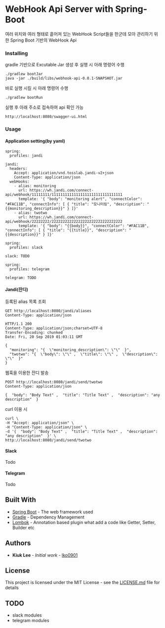 

# WebHook Api Server with Spring-Boot

여러 위치와 여러 형태로 흩어져 있는 WebHook Script들을 한군데 모아 관리하기 위한 Spring Boot 기반의 WebHook Api

### Installing

gradle 기반으로 Excutable Jar 생성 후 실행 시 아래 명령어 수행

```
./gradlew bootJar
java -jar ./build/libs/webhook-api-0.0.1-SNAPSHOT.jar
```

바로 실행 시킬 시 아래 명령어 수행

```
./gradlew bootRun
```

실행 후 아래 주소로 접속하여 api 확인 가능
```
http://localhost:8080/swagger-ui.html
```

### Usage
#### Application setting(by yaml)

```
spring:
  profiles: jandi

jandi:
  headers:
    Accept: application/vnd.tosslab.jandi-v2+json
    Content-Type: application/json
  webHooks:
    - alias: monitoring
      url: https://wh.jandi.com/connect-api/webhook/11111111/11111111111111111111111111111111
      template: '{ "body": "monitoring alert", "connectColor": "#FAC11B", "connectInfo": [ { "title": "모니터링", "description": "{{monitoring_description}}" } ]}'
    - alias: twotwo
      url: https://wh.jandi.com/connect-api/webhook/22222222/22222222222222222222222222222222
      template: '{ "body": "{{body}}", "connectColor": "#FAC11B", "connectInfo": [ { "title": "{{title}}", "description": "{{description}}" } ]}'

```

```
spring:
  profiles: slack

slack: TODO
```

```
spring:
  profiles: telegram

telegram: TODO
```

#### Jandi(잔디)
등록된 alias 목록 조회
```
GET http://localhost:8080/jandi/aliases
Content-Type: application/json

HTTP/1.1 200 
Content-Type: application/json;charset=UTF-8
Transfer-Encoding: chunked
Date: Fri, 20 Sep 2019 01:03:11 GMT

{
  "monitoring": "{  \"monitoring_description\": \"\"  }",
  "twotwo": "{  \"body\": \"\" ,  \"title\": \"\" ,  \"description\": \"\"  }"
}
```
웹훅을 이용한 잔디 발송
```
POST http://localhost:8080/jandi/send/twotwo
Content-Type: application/json

{  "body": "Body Text" ,  "title": "Title Text" ,  "description": "any description"  }
```

curl 이용 시
```
curl \
-H "Accept: application/json" \
-H "Content-Type: application/json" \
-d '{  "body": "Body Text" ,  "title": "Title Text" ,  "description": "any description"  }' \
http://localhost:8080/jandi/send/twotwo
```

#### Slack
Todo

#### Telegram
Todo

## Built With

* [Spring Boot](https://spring.io/projects/spring-boot) - The web framework used
* [Gradle](https://gradle.org) - Dependency Management
* [Lombok](https://projectlombok.org) - Annotation based plugin what add a code like Getter, Setter, Builder etc

## Authors

* **Kiuk Lee** - *Initial work* - [lko0901](https://github.com/lko0901)

## License

This project is licensed under the MIT License - see the [LICENSE.md](LICENSE.md) file for details

## TODO
* slack modules
* telegram modules
